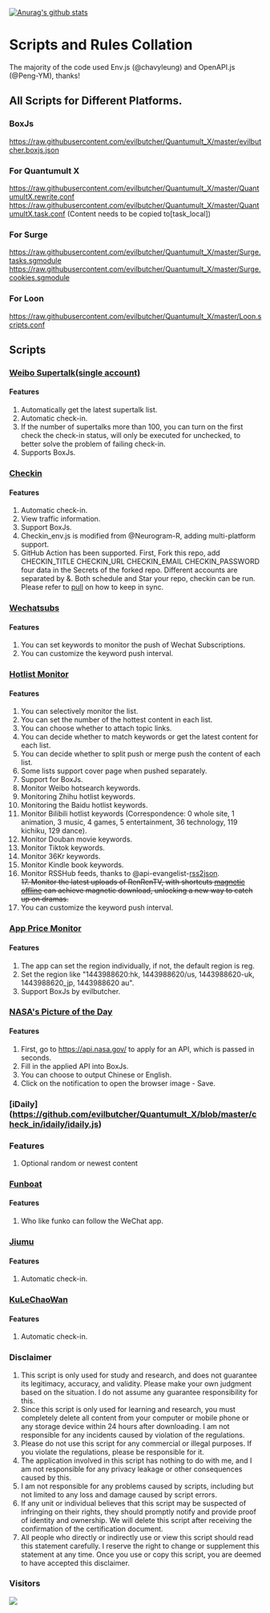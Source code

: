 [![Anurag's github stats](https://github-readme-stats.vercel.app/api?username=evilbutcher)](https://github.com/anuraghazra/github-readme-stats)

# Scripts and Rules Collation

The majority of the code used Env.js (@chavyleung) and OpenAPI.js (@Peng-YM), thanks!

## All Scripts for Different Platforms.

### BoxJs

https://raw.githubusercontent.com/evilbutcher/Quantumult_X/master/evilbutcher.boxjs.json

### For Quantumult X

https://raw.githubusercontent.com/evilbutcher/Quantumult_X/master/QuantumultX.rewrite.conf  
https://raw.githubusercontent.com/evilbutcher/Quantumult_X/master/QuantumultX.task.conf (Content needs to be copied to[task_local])

### For Surge

https://raw.githubusercontent.com/evilbutcher/Quantumult_X/master/Surge.tasks.sgmodule  
https://raw.githubusercontent.com/evilbutcher/Quantumult_X/master/Surge.cookies.sgmodule

### For Loon

https://raw.githubusercontent.com/evilbutcher/Quantumult_X/master/Loon.scripts.conf

## Scripts

### [Weibo Supertalk(single account)](https://github.com/evilbutcher/Quantumult_X/tree/master/check_in/weibo)

#### Features

1. Automatically get the latest supertalk list.
2. Automatic check-in.
3. If the number of supertalks more than 100, you can turn on the first check the check-in status, will only be executed for unchecked, to better solve the problem of failing check-in.
4. Supports BoxJs.

### [Checkin](https://github.com/evilbutcher/Quantumult_X/tree/master/check_in/glados)

#### Features

1. Automatic check-in.
2. View traffic information.
3. Support BoxJs.
4. Checkin_env.js is modified from @Neurogram-R, adding multi-platform support.
5. GitHub Action has been supported. First, Fork this repo, add CHECKIN_TITLE CHECKIN_URL CHECKIN_EMAIL CHECKIN_PASSWORD four data in the Secrets of the forked repo. Different accounts are separated by &. Both schedule and Star your repo, checkin can be run. Please refer to [pull](https://github.com/wei/pull/blob/master/README.md) on how to keep in sync.

### [Wechatsubs](https://github.com/evilbutcher/Quantumult_X/blob/master/check_in/wechatsubs/wechatsubs.js)

#### Features

1. You can set keywords to monitor the push of Wechat Subscriptions.
2. You can customize the keyword push interval.

### [Hotlist Monitor](https://github.com/evilbutcher/Quantumult_X/tree/master/check_in/hotsearch/hot.js)

#### Features

1. You can selectively monitor the list.
2. You can set the number of the hottest content in each list.
3. You can choose whether to attach topic links.
4. You can decide whether to match keywords or get the latest content for each list.
5. You can decide whether to split push or merge push the content of each list.
6. Some lists support cover page when pushed separately.
7. Support for BoxJs.
8. Monitor Weibo hotsearch keywords.
9. Monitoring Zhihu hotlist keywords.
10. Monitoring the Baidu hotlist keywords.
11. Monitor Bilibili hotlist keywords (Correspondence: 0 whole site, 1 animation, 3 music, 4 games, 5 entertainment, 36 technology, 119 kichiku, 129 dance).
12. Monitor Douban movie keywords.
13. Monitor Tiktok keywords.
14. Monitor 36Kr keywords.
15. Monitor Kindle book keywords.
16. Monitor RSSHub feeds, thanks to @api-evangelist-[rss2json](https://github.com/api-evangelist/rss2json).  
~~17. Monitor the latest uploads of RenRenTV, with shortcuts [magnetic offline](https://www.icloud.com/shortcuts/cfad8390798e459db458d6233d229209) can achieve magnetic download, unlocking a new way to catch up on dramas.~~
18. You can customize the keyword push interval.

### [App Price Monitor](https://github.com/evilbutcher/Quantumult_X/blob/master/check_in/appstore/AppMonitor.js)

#### Features

1. The app can set the region individually, if not, the default region is reg.
2. Set the region like "1443988620:hk, 1443988620/us, 1443988620-uk, 1443988620_jp, 1443988620 au".
3. Support BoxJs by evilbutcher.

### [NASA's Picture of the Day](https://github.com/evilbutcher/Quantumult_X/blob/master/check_in/nasa/nasapic.js)

#### Features

1. First, go to https://api.nasa.gov/ to apply for an API, which is passed in seconds.
2. Fill in the applied API into BoxJs.
3. You can choose to output Chinese or English.
4. Click on the notification to open the browser image - Save.

### [iDaily] (https://github.com/evilbutcher/Quantumult_X/blob/master/check_in/idaily/idaily.js)

### Features

1. Optional random or newest content

### [Funboat](https://github.com/evilbutcher/Quantumult_X/blob/master/check_in/funboat/funboat.js)

#### Features

1. Who like funko can follow the WeChat app.

### [Jiumu](https://github.com/evilbutcher/Quantumult_X/blob/master/check_in/jiumu/jiumu.js)

#### Features

1. Automatic check-in.

### [KuLeChaoWan](https://github.com/evilbutcher/Quantumult_X/blob/master/check_in/klcw)

#### Features

1. Automatic check-in.

### Disclaimer

1. This script is only used for study and research, and does not guarantee its legitimacy, accuracy, and validity. Please make your own judgment based on the situation. I do not assume any guarantee responsibility for this.
2. Since this script is only used for learning and research, you must completely delete all content from your computer or mobile phone or any storage device within 24 hours after downloading. I am not responsible for any incidents caused by violation of the regulations.
3. Please do not use this script for any commercial or illegal purposes. If you violate the regulations, please be responsible for it.
4. The application involved in this script has nothing to do with me, and I am not responsible for any privacy leakage or other consequences caused by this.
5. I am not responsible for any problems caused by scripts, including but not limited to any loss and damage caused by script errors.
6. If any unit or individual believes that this script may be suspected of infringing on their rights, they should promptly notify and provide proof of identity and ownership. We will delete this script after receiving the confirmation of the certification document.
7. All people who directly or indirectly use or view this script should read this statement carefully. I reserve the right to change or supplement this statement at any time. Once you use or copy this script, you are deemed to have accepted this disclaimer.

### Visitors

![](http://profile-counter.glitch.me/evilbutcher/count.svg)
